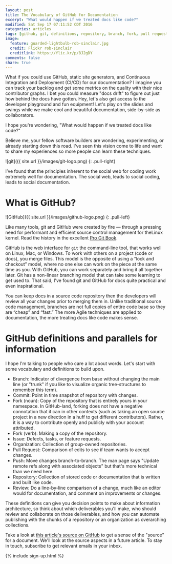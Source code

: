 ```yaml
---
layout: post
title: The Vocabulary of GitHub for Documentation
excerpt: "What would happen if we treated docs like code?"
modified: Sat Sep 17 07:11:52 CDT 2016
categories: articles
tags: [github, git, definitions, repository, branch, fork, pull request]
image:
  feature: guarded-lightbulb-rob-sinclair.jpg
  credit: Flickr rob-sinclair
  creditlink: https://flic.kr/p/8J2gDY
comments: false
share: true
---
```


What if you could use GitHub, static site generators, and Continuous Integration and Deployment (CI/CD) for our documentation? I imagine you can track your backlog and get some metrics on the quality with their nice contributor graphs. I bet you could measure "docs drift" to figure out just how behind the docs have gotten. Hey, let's also get access to the developer playground and fun equipment! Let's play on the slides and swings while we make cool and beautiful documentation, side-by-side as collaborators.

I hope you're wondering, "What would happen if we treated docs like code?"

Believe me, your fellow software builders are wondering, experimenting, or already starting down this road. I've seen this vision come to life and want to share my experiences so more people can learn these techniques.

![git]({{ site.url }}/images/git-logo.png)
{: .pull-right}

I’ve found that the principles inherent to the social web for coding work extremely well for documentation. The social web, leads to social coding, leads to social documentation.

# What is GitHub?

![GitHub]({{ site.url }}/images/github-logo.png)
{: .pull-left}

Like many tools, git and GitHub were created by fire — through a pressing need for performant and efficient source control management for theLinux kernel. Read the history in the excellent [Pro Git Book](https://git-scm.com/book/en/v2/Getting-Started-A-Short-History-of-Git).

GitHub is the web interface for `git` the command-line tool, that works well on Linux, Mac, or Windows. To work with others on a project (code or docs), you merge files. This model is the opposite of using  a “lock and checkout” model, where no one else can work on the piece at the same time as you. With GitHub, you can work separately and bring it all together later. Git has a non-linear branching model that can take some learning to get used to. That said, I've found git and GitHub for docs quite practical and even inspirational.

You can keep docs in a source code repository then the developers will review all your changes prior to merging them in. Unlike traditional source code management, branches are not full copies of entire code base so they are “cheap” and “fast.” The more Agile techniques are applied to documentation, the
more treating docs like code makes sense.

# GitHub definitions and parallels for information

I hope I'm talking to people who care a lot about words. Let's start with some vocabulary and definitions to build upon.

* Branch: Indicator of divergence from base without changing the main line (or "trunk" if you like to visualize organic tree-structures to remember this term).
* Commit: Point in time snapshot of repository with changes.
* Fork (noun): Copy of the repository that is entirely yours in your namespace. In GitHub-land, forking does not have a negative connotation that it can in other contexts (such as taking an open source project in a new direction in a huff to get different contributors). Rather, it is a way to contribute openly and publicly with your account attributed.
* Fork (verb): Making a copy of the repository.
* Issue: Defects, tasks, or feature requests.
* Organization: Collection of group-owned repositories.
* Pull Request: Comparison of edits to see if team wants to accept changes.
* Push: Move changes branch-to-branch. The man page says "Update remote refs along with associated objects" but that's more technical than we need here.
* Repository: Collection of stored code or documentation that is written and built like code.
* Review: Do a line-by-line comparison of a change, much like an editor would for documentation, and comment on improvements or changes.

These definitions can give you decision points to make about information architecture, so think about which deliverables you'll make, who should review and collaborate on those deliverables, and how you can automate publishing with the chunks of a repository or an organization as overarching collections.

Take a look at [this article's source on GitHub](https://raw.githubusercontent.com/justwriteclick/docslikecode/master/_posts/articles/2016-09-17-github-for-docs.md) to get a sense of the "source" for a document. We'll look at the source aspects in a future article. To stay in touch, subscribe to get relevant emails in your inbox.

{% include sign-up.html %}